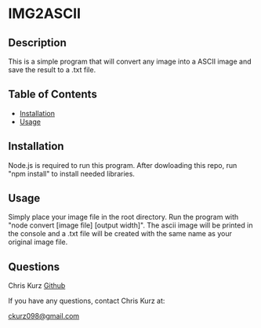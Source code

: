 

# IMG2ASCII

## Description
This is a simple program that will convert any image into a ASCII image and save the result to a .txt file. 



## Table of Contents  
    
* [Installation](#installation)
* [Usage](#usage) 

## Installation
Node.js is required to run this program. After dowloading this repo, run "npm install" to install needed libraries.
         

## Usage
Simply place your image file in the root directory. Run the program with "node convert [image file] [output width]". The ascii image will be printed in the console and a .txt file will be created with the same name as your original image file.
           
## Questions
Chris Kurz              [Github](https://github.com/chriskurz098)

If you have any questions, contact Chris Kurz at:

[ckurz098@gmail.com](mailto:ckurz098@gmail.com)

